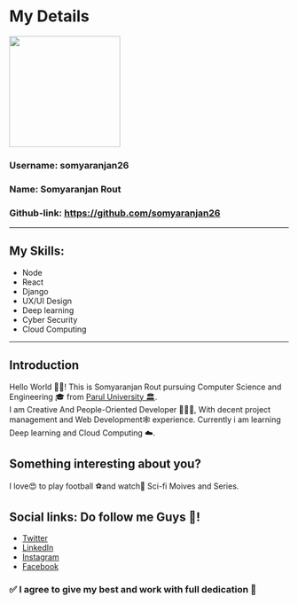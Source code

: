 <h1>My Details</h1>

<a href="https://github.com/somyaranjan26">
    <img src="https://avatars0.githubusercontent.com/u/45004977?s=400&u=539cc5aa793a4f49a6ec2a24087a9b0cfcac58b3&v=4" width="200" height="200">
</a>

### Username: somyaranjan26

### Name: Somyaranjan Rout

### Github-link: https://github.com/somyaranjan26

---

<h2>My Skills:</h2>

- Node
- React
- Django
- UX/UI Design
- Deep learning
- Cyber Security
- Cloud Computing

---

<h2> Introduction </h2>

Hello World 🙋‍♂️! This is Somyaranjan Rout pursuing Computer Science and Engineering 🎓 from <a href="http://www.paruluniversity.ac.in">Parul University 🏛</a>.
<br>
I am Creative And People-Oriented Developer 👨🏻‍💻, With decent project management and Web Development🕸 experience.
Currently i am learning Deep learning and Cloud Computing ☁️.

## Something interesting about you?

I love😍 to play football ⚽️and watch👀 Sci-fi Moives and Series.

## Social links: Do follow me Guys 🤝!

- [Twitter](https://twitter.com/somyaranjancr7)
- [LinkedIn](https://www.linkedin.com/in/somyaranjanrout/)
- [Instagram](https://instagram.com/iampavangandhi)
- [Facebook](https://www.facebook.com/somyaranjancr7)

### ✅ I agree to give my best and work with full dedication 💯
